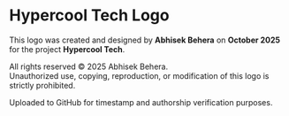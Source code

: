 # Hypercool Tech Logo

This logo was created and designed by **Abhisek Behera** on **October 2025**  
for the project **Hypercool Tech**.

All rights reserved © 2025 Abhisek Behera.  
Unauthorized use, copying, reproduction, or modification of this logo is strictly prohibited.

Uploaded to GitHub for timestamp and authorship verification purposes.
